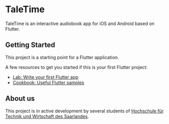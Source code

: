 # TaleTime

TaleTime is an interactive audiobook app for iOS and Android based on Flutter.

## Getting Started

This project is a starting point for a Flutter application.

A few resources to get you started if this is your first Flutter project:

- [Lab: Write your first Flutter app](https://flutter.dev/docs/get-started/codelab)
- [Cookbook: Useful Flutter samples](https://flutter.dev/docs/cookbook)

## About us

This project is in active development by several students of [Hochschule für Technik und Wirtschaft des Saarlandes](http://www.htwsaar.de).


